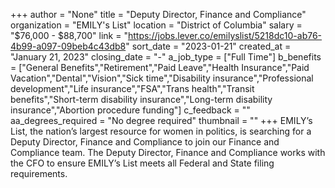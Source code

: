 +++
author = "None"
title = "Deputy Director, Finance and Compliance"
organization = "EMILY's List"
location = "District of Columbia"
salary = "$76,000 - $88,700"
link = "https://jobs.lever.co/emilyslist/5218dc10-ab76-4b99-a097-09beb4c43db8"
sort_date = "2023-01-21"
created_at = "January 21, 2023"
closing_date = "-"
a_job_type = ["Full Time"]
b_benefits = ["General Benefits","Retirement","Paid Leave","Health Insurance","Paid Vacation","Dental","Vision","Sick time","Disability insurance","Professional development","Life insurance","FSA","Trans health","Transit benefits","Short-term disability insurance","Long-term disability insurance","Abortion procedure funding"]
c_feedback = ""
aa_degrees_required = "No degree required"
thumbnail = ""
+++
EMILY’s List, the nation’s largest resource for women in politics, is searching for a Deputy Director, Finance and Compliance to join our Finance and Compliance team.  The Deputy Director, Finance and Compliance works with the CFO to ensure EMILY’s List meets all Federal and State filing requirements.
